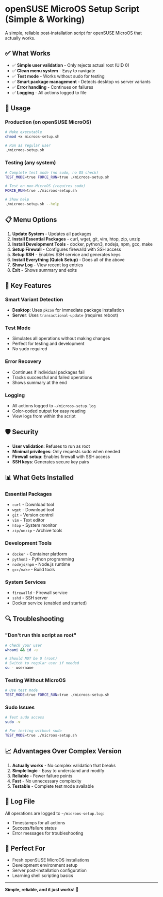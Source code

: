 # openSUSE MicroOS Setup Script (Simple & Working)

A simple, reliable post-installation script for openSUSE MicroOS that actually works.

## ✅ **What Works**

- ✅ **Simple user validation** - Only rejects actual root (UID 0)
- ✅ **Clean menu system** - Easy to navigate
- ✅ **Test mode** - Works without sudo for testing
- ✅ **Smart package management** - Detects desktop vs server variants
- ✅ **Error handling** - Continues on failures
- ✅ **Logging** - All actions logged to file

## 🚀 **Usage**

### **Production (on openSUSE MicroOS)**
```bash
# Make executable
chmod +x microos-setup.sh

# Run as regular user
./microos-setup.sh
```

### **Testing (any system)**
```bash
# Complete test mode (no sudo, no OS check)
TEST_MODE=true FORCE_RUN=true ./microos-setup.sh

# Test on non-MicroOS (requires sudo)
FORCE_RUN=true ./microos-setup.sh

# Show help
./microos-setup.sh --help
```

## 📋 **Menu Options**

1. **Update System** - Updates all packages
2. **Install Essential Packages** - curl, wget, git, vim, htop, zip, unzip
3. **Install Development Tools** - docker, python3, nodejs, npm, gcc, make
4. **Setup Firewall** - Configures firewalld with SSH access
5. **Setup SSH** - Enables SSH service and generates keys
6. **Install Everything (Quick Setup)** - Does all of the above
7. **Show Log** - View recent log entries
8. **Exit** - Shows summary and exits

## 🔧 **Key Features**

### **Smart Variant Detection**
- **Desktop**: Uses `pkcon` for immediate package installation
- **Server**: Uses `transactional-update` (requires reboot)

### **Test Mode**
- Simulates all operations without making changes
- Perfect for testing and development
- No sudo required

### **Error Recovery**
- Continues if individual packages fail
- Tracks successful and failed operations
- Shows summary at the end

### **Logging**
- All actions logged to `~/microos-setup.log`
- Color-coded output for easy reading
- View logs from within the script

## 🛡️ **Security**

- **User validation**: Refuses to run as root
- **Minimal privileges**: Only requests sudo when needed
- **Firewall setup**: Enables firewall with SSH access
- **SSH keys**: Generates secure key pairs

## 📊 **What Gets Installed**

### **Essential Packages**
- `curl` - Download tool
- `wget` - Download tool  
- `git` - Version control
- `vim` - Text editor
- `htop` - System monitor
- `zip/unzip` - Archive tools

### **Development Tools**
- `docker` - Container platform
- `python3` - Python programming
- `nodejs/npm` - Node.js runtime
- `gcc/make` - Build tools

### **System Services**
- `firewalld` - Firewall service
- `sshd` - SSH server
- Docker service (enabled and started)

## 🔍 **Troubleshooting**

### **"Don't run this script as root"**
```bash
# Check your user
whoami && id -u

# Should NOT be 0 (root)
# Switch to regular user if needed
su - username
```

### **Testing Without MicroOS**
```bash
# Use test mode
TEST_MODE=true FORCE_RUN=true ./microos-setup.sh
```

### **Sudo Issues**
```bash
# Test sudo access
sudo -v

# For testing without sudo
TEST_MODE=true ./microos-setup.sh
```

## 📈 **Advantages Over Complex Version**

1. **Actually works** - No complex validation that breaks
2. **Simple logic** - Easy to understand and modify  
3. **Reliable** - Fewer failure points
4. **Fast** - No unnecessary complexity
5. **Testable** - Complete test mode available

## 📝 **Log File**

All operations are logged to `~/microos-setup.log`:
- Timestamps for all actions
- Success/failure status
- Error messages for troubleshooting

## 🎯 **Perfect For**

- Fresh openSUSE MicroOS installations
- Development environment setup
- Server post-installation configuration
- Learning shell scripting basics

---

**Simple, reliable, and it just works!** 🎉